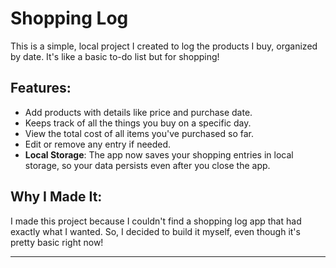 # Shopping Log

This is a simple, local project I created to log the products I buy, organized by date. It's like a basic to-do list but for shopping!

## Features:
- Add products with details like price and purchase date.
- Keeps track of all the things you buy on a specific day.
- View the total cost of all items you've purchased so far.
- Edit or remove any entry if needed.
- **Local Storage**: The app now saves your shopping entries in local storage, so your data persists even after you close the app.

## Why I Made It:
I made this project because I couldn't find a shopping log app that had exactly what I wanted. So, I decided to build it myself, even though it's pretty basic right now!

---
